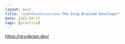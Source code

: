```yaml
---
layout: post
title: "สรุปสิ่งที่น่าสนใจจากการอ่าน The Grug Brained Developer"
date: 2023-04-17
tags: [practice]
---
```


https://grugbrain.dev/